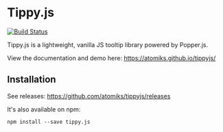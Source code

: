 # Tippy.js
[![Build Status](https://travis-ci.org/artyomtrityak/tippyjs.svg?branch=master)](https://travis-ci.org/artyomtrityak/tippyjs)

Tippy.js is a lightweight, vanilla JS tooltip library powered by Popper.js.

View the documentation and demo here: https://atomiks.github.io/tippyjs/

## Installation

See releases: https://github.com/atomiks/tippyjs/releases

It's also available on npm:
```
npm install --save tippy.js
```


